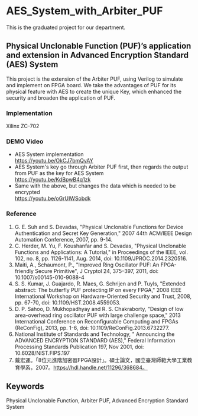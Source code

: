 # AES_System_with_Arbiter_PUF
This is the graduated project for our department. 

## Physical Unclonable Function (PUF)’s application and extension in Advanced Encryption Standard (AES) System
This project is the extension of the Arbiter PUF, using Verilog to simulate and implement on FPGA board. 
We take the advantages of PUF for its physical feature with AES to create the unique Key, which enhanced the security and broaden the application of PUF. 

### Implementation
Xilinx ZC-702

### DEMO Video
* AES System implementation <br>
https://youtu.be/OkCJ7bmQvAY
* AES System's key go through Arbiter PUF first, then regards the output from PUF as the key for AES System <br>
https://youtu.be/KdBpwB4q1zk
* Same with the above, but changes the data which is needed to be encrypted <br>
https://youtu.be/oGrUIWSobdk

### Reference
1. G. E. Suh and S. Devadas, "Physical Unclonable Functions for Device Authentication and Secret Key Generation," 2007 44th ACM/IEEE Design Automation Conference, 2007, pp. 9-14.
2. C. Herder, M. Yu, F. Koushanfar and S. Devadas, "Physical Unclonable Functions and Applications: A Tutorial," in Proceedings of the IEEE, vol. 102, no. 8, pp. 1126-1141, Aug. 2014, doi: 10.1109/JPROC.2014.2320516.
3. Maiti, A., Schaumont, P., "Improved Ring Oscillator PUF: An FPGA-friendly Secure Primitive", J Cryptol 24, 375–397, 2011, doi: 10.1007/s00145-010-9088-4
4. S. S. Kumar, J. Guajardo, R. Maes, G. Schrijen and P. Tuyls, "Extended abstract: The butterfly PUF protecting IP on every FPGA," 2008 IEEE International Workshop on Hardware-Oriented Security and Trust, 2008, pp. 67-70, doi: 10.1109/HST.2008.4559053.
5. D. P. Sahoo, D. Mukhopadhyay and R. S. Chakraborty, "Design of low area-overhead ring oscillator PUF with large challenge space," 2013 International Conference on Reconfigurable Computing and FPGAs (ReConFig), 2013, pp. 1-6, doi: 10.1109/ReConFig.2013.6732277.
6. National Institute of Standards and Technology, " Announcing the ADVANCED ENCRYPTION STANDARD (AES)," Federal Information Processing Standards Publication 197, Nov 2001, doi: 10.6028/NIST.FIPS.197
7. 戴宏運。「8位元進階加密器FPGA設計」。碩士論文，國立臺灣師範大學工業教育學系，2007。https://hdl.handle.net/11296/368684。

## Keywords
Physical Unclonable Function, Arbiter PUF, Advanced Encryption Standard System
